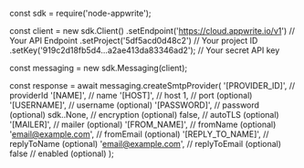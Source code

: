 const sdk = require('node-appwrite');

const client = new sdk.Client()
    .setEndpoint('https://cloud.appwrite.io/v1') // Your API Endpoint
    .setProject('5df5acd0d48c2') // Your project ID
    .setKey('919c2d18fb5d4...a2ae413da83346ad2'); // Your secret API key

const messaging = new sdk.Messaging(client);

const response = await messaging.createSmtpProvider(
    '[PROVIDER_ID]', // providerId
    '[NAME]', // name
    '[HOST]', // host
    1, // port (optional)
    '[USERNAME]', // username (optional)
    '[PASSWORD]', // password (optional)
    sdk..None, // encryption (optional)
    false, // autoTLS (optional)
    '[MAILER]', // mailer (optional)
    '[FROM_NAME]', // fromName (optional)
    'email@example.com', // fromEmail (optional)
    '[REPLY_TO_NAME]', // replyToName (optional)
    'email@example.com', // replyToEmail (optional)
    false // enabled (optional)
);
